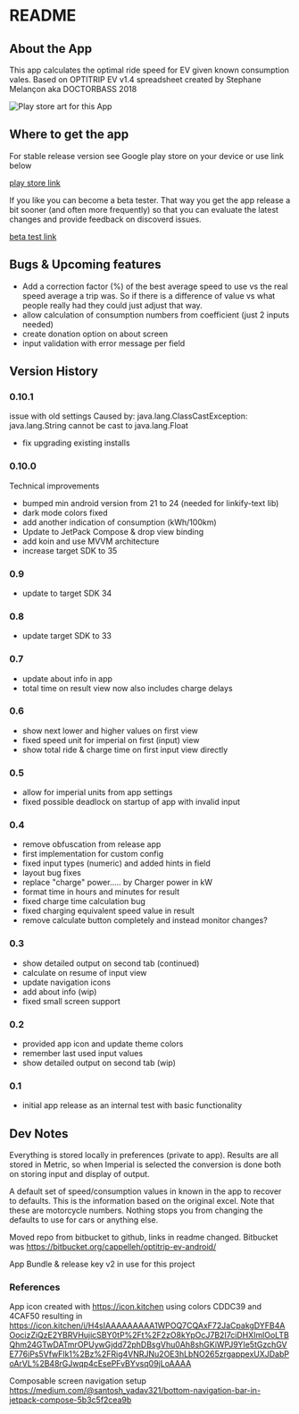 # README #

## About the App

This app calculates the optimal ride speed for EV given known consumption vales. Based on
OPTITRIP EV v1.4 spreadsheet created by Stephane Melançon aka DOCTORBASS 2018

![Play store art for this App](https://i.ibb.co/f25dYPQ/functieafbeelding.jpg)

## Where to get the app

For stable release version see Google play store on your device or use link below

[play store link](https://play.google.com/store/apps/details?id=be.hcpl.android.optitripev)

If you like you can become a beta tester. That way you get the app release a bit sooner (and often
more frequently) so that you can evaluate the latest changes and provide feedback on discoverd issues.

[beta test link](https://play.google.com/apps/testing/be.hcpl.android.optitripev)

## Bugs & Upcoming features

* Add a correction factor (%) of the best average speed to use vs the real speed average a trip was. 
  So if there is a difference of value vs what people really had they could just adjust that way.
* allow calculation of consumption numbers from coefficient (just 2 inputs needed)
* create donation option on about screen
* input validation with error message per field

## Version History

### 0.10.1

issue with old settings
Caused by: java.lang.ClassCastException: java.lang.String cannot be cast to java.lang.Float

- fix upgrading existing installs

### 0.10.0

Technical improvements

- bumped min android version from 21 to 24 (needed for linkify-text lib)
- dark mode colors fixed
- add another indication of consumption (kWh/100km)
- Update to JetPack Compose & drop view binding
- add koin and use MVVM architecture
- increase target SDK to 35

### 0.9

* update to target SDK 34

### 0.8

* update target SDK to 33

### 0.7

* update about info in app
* total time on result view now also includes charge delays

### 0.6

* show next lower and higher values on first view
* fixed speed unit for imperial on first (input) view
* show total ride & charge time on first input view directly

### 0.5

* allow for imperial units from app settings
* fixed possible deadlock on startup of app with invalid input

### 0.4

* remove obfuscation from release app
* first implementation for custom config
* fixed input types (numeric) and added hints in field
* layout bug fixes
* replace "charge" power.....  by Charger  power in kW
* format time in hours and minutes for result
* fixed charge time calculation bug
* fixed charging equivalent speed value in result
* remove calculate button completely and instead monitor changes?

### 0.3

* show detailed output on second tab (continued)
* calculate on resume of input view
* update navigation icons
* add about info (wip)
* fixed small screen support

### 0.2

* provided app icon and update theme colors
* remember last used input values
* show detailed output on second tab (wip)

### 0.1

* initial app release as an internal test with basic functionality

## Dev Notes

Everything is stored locally in preferences (private to app). Results are all stored in Metric, 
so when Imperial is selected the conversion is done both on storing input and display of output.

A default set of speed/consumption values in known in the app to recover to defaults.
This is the information based on the original excel. Note that these are motorcycle
numbers. Nothing stops you from changing the defaults to use for cars or anything else.

Moved repo from bitbucket to github, links in readme changed. 
Bitbucket was https://bitbucket.org/cappelleh/optitrip-ev-android/

App Bundle & release key v2 in use for this project

### References

App icon created with https://icon.kitchen using colors CDDC39 and 4CAF50 resulting in
https://icon.kitchen/i/H4sIAAAAAAAAA1WPOQ7CQAxF72JaCpakgDYFB4AOocizZiQzE2YBRVHujicSBY0tP%2Ft%2F2zO8kYpOcJ7B2I7ciDHXImlOoLTBQhm24GTwDATmrOPUywGjdd72phDBsgVhu0Ah8shGKiWPJ9YIe5tGzchGVE776iPs5VfwFlk1%2Bz%2FRig4VNRJNu2OE3hLbNO265zrgappexUXJDabPoArVL%2B48rGJwqp4cEsePFvBYvsq09jLoAAAA

Composable screen navigation setup
https://medium.com/@santosh_yadav321/bottom-navigation-bar-in-jetpack-compose-5b3c5f2cea9b
